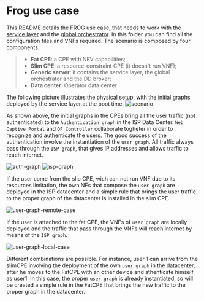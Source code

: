 Frog use case
===================

This README details the FROG use case, that needs to work with the [service layer](https://github.com/netgroup-polito/frog4-service-layer) and the [global orchestrator](https://github.com/netgroup-polito/frog4-orchestrator). In this folder you can find all the configuration files and VNFs required.
The scenario is composed by four components:
> - **Fat CPE**:  a CPE with NFV capabilities;
> - **Slim CPE**:  a resource-constraint CPE (it doesn't run VNF);
> - **Generic server**: it contains the service layer, the global orchestrator and the DD broker;
> - **Data center**: Operator data center

The following picture illustrates the physical setup, with the initial graphs deployed by the service layer at the boot time.
![scenario](https://raw.githubusercontent.com/netgroup-polito/un-orchestrator/master/images/frog-setup-and-isp-graphs.PNG?raw=true)

As shown above, the initial graphs in the CPEs bring all the user traffic (not authenticated) to the `Authentication graph` in the ISP Data Center. `Web Captive Portal` and `OF Controller` collaborate togheter in order to recognize and authenticate the users. The good success of the authentication involve the instantiation of the `user graph`. All traffic always pass through the `ISP graph`, that gives IP addresses and allows traffic to reach internet.

![auth-graph](https://raw.githubusercontent.com/netgroup-polito/un-orchestrator/master/images/frog-auth-graph.PNG)
![isp-graph](https://raw.githubusercontent.com/netgroup-polito/un-orchestrator/master/images/frog-isp-graph.PNG)

If the user come from the slip CPE, wich can not run VNF due to its resources limitation, the own NFs that compose the `user graph` are deployed in the ISP datacenter and a simple rule that brings the user traffic to the proper graph of the datacenter is installed in the slim CPE.

![user-graph-remote-case](https://raw.githubusercontent.com/netgroup-polito/un-orchestrator/master/images/frog-user-graph-remote-case.PNG)

If the user is attached to the fat CPE, the VNFs of `user graph` are locally deployed and the traffic that pass through the VNFs will reach internet by means of the `ISP graph`.

![user-graph-local-case](https://raw.githubusercontent.com/netgroup-polito/un-orchestrator/master/images/frog-user-graph-local-case.PNG)

Different combinations are possible. For instance, user 1 can arrive from the slimCPE involving the deployment of the own `user graph` in the datacenter, after he moves to the FatCPE with an other device and athenticate himself as user1: In this case, the proper `user graph` is already instantiated, so will be created a simple rule in the FatCPE that brings the new traffic to the proper graph in the datacenter.
